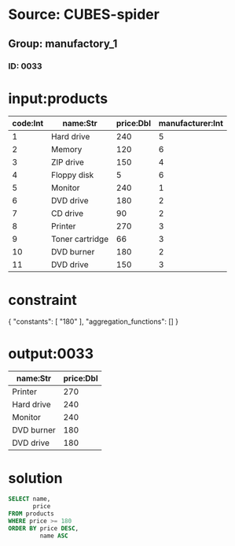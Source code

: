 # Source: CUBES-spider
## Group: manufactory_1
### ID: 0033

# input:products

| code:Int | name:Str | price:Dbl | manufacturer:Int |
|---|---|---|---|
| 1 | Hard drive | 240 | 5 |
| 2 | Memory | 120 | 6 |
| 3 | ZIP drive | 150 | 4 |
| 4 | Floppy disk | 5 | 6 |
| 5 | Monitor | 240 | 1 |
| 6 | DVD drive | 180 | 2 |
| 7 | CD drive | 90 | 2 |
| 8 | Printer | 270 | 3 |
| 9 | Toner cartridge | 66 | 3 |
| 10 | DVD burner | 180 | 2 |
| 11 | DVD drive | 150 | 3 |

# constraint

{
  "constants": [
    "180"
  ],
  "aggregation_functions": []
}

# output:0033

| name:Str | price:Dbl |
|---|---|
| Printer | 270 |
| Hard drive | 240 |
| Monitor | 240 |
| DVD burner | 180 |
| DVD drive | 180 |

# solution

```sql
SELECT name,
       price
FROM products
WHERE price >= 180
ORDER BY price DESC,
         name ASC
```
